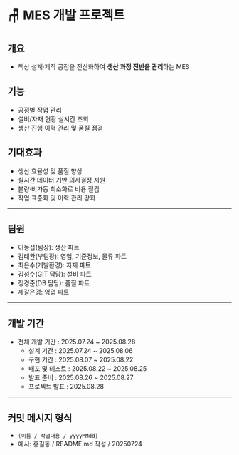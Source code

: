 # 🪑 MES 개발 프로젝트 

## 개요
- 책상 설계·제작 공정을 전산화하여 **생산 과정 전반을 관리**하는 MES

## 기능
- 공정별 작업 관리  
- 설비/자재 현황 실시간 조회  
- 생산 진행·이력 관리 및 품질 점검  

## 기대효과
- 생산 효율성 및 품질 향상  
- 실시간 데이터 기반 의사결정 지원  
- 불량·비가동 최소화로 비용 절감  
- 작업 표준화 및 이력 관리 강화  

---

## 팀원
- 이동섭(팀장): 생산 파트  
- 김태완(부팀장): 영업, 기준정보, 물류 파트  
- 최은수(개발환경): 자재 파트  
- 김성수(GIT 담당): 설비 파트  
- 정경준(DB 담당): 품질 파트  
- 제갈은경: 영업 파트  

---

## 개발 기간
- 전체 개발 기간 : 2025.07.24 ~ 2025.08.28  
  - 설계 기간 : 2025.07.24 ~ 2025.08.06  
  - 구현 기간 : 2025.08.07 ~ 2025.08.22  
  - 배포 및 테스트 : 2025.08.22 ~ 2025.08.25  
  - 발표 준비 : 2025.08.26 ~ 2025.08.27  
  - 프로젝트 발표 : 2025.08.28  

---

## 커밋 메시지 형식
- `(이름 / 작업내용 / yyyyMMdd)`  
- 예시:  홍길동 / README.md 작성 / 20250724
